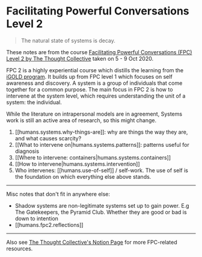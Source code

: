 
# Facilitating Powerful Conversations Level 2

> The natural state of systems is decay.

These notes are from the course [Facilitating Powerful Conversations (FPC) Level 2 by The Thought Collective](https://thethoughtcollective.arlo.co/w/courses/3-facilitating-powerful-conversations-level-2) taken on 5 - 9 Oct 2020.

FPC 2 is a highly experiential course which distills the learning from the [iGOLD program](https://www.gestaltod.org/programs/igold-program/about-the-igold-program/). It builds up from FPC level 1 which focuses on self awareness and discovery. A system is a group of individuals that come together for a common purpose. The main focus in FPC 2 is how to intervene at the system level, which requires understanding the unit of a system: the individual.

While the literature on intrapersonal models are in agreement, Systems work is still an active area of research, so this might change.

1. [[humans.systems.why-things-are]]: why are things the way they are, and what causes scarcity?
2. [[What to intervene on|humans.systems.patterns]]: patterns useful for diagnosis
3. [[Where to intervene: containers|humans.systems.containers]]
4. [[How to intervene|humans.systems.intervention]]
5. Who intervenes: [[humans.use-of-self]] / self-work. The use of self is the foundation on which everything else above stands.

---

Misc notes that don't fit in anywhere else:

- Shadow systems are non-legitimate systems set up to gain power. E.g The Gatekeepers, the Pyramid Club. Whether they are good or bad is down to intention
- [[humans.fpc2.reflections]]

---

Also see [The Thought Collective's Notion Page](https://www.notion.so/The-Thought-Collective-e594c016bd1649058a7d1e1448aca706) for more FPC-related resources.
